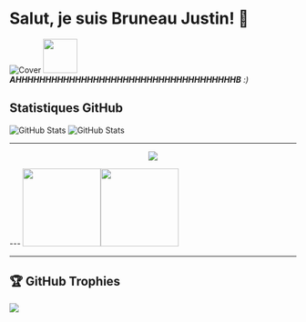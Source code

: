 
# Salut, je suis Bruneau Justin! :wave:

![Cover](https://www.evogest.fr/storage/197/conversions/Serveur-cloud-top-page.png)
<img src="https://media.giphy.com/media/sN7VFBDZWCgjm/giphy.gif" width="60"> <em><b>AHHHHHHHHHHHHHHHHHHHHHHHHHHHHHHHHHHHHHB</b> :)</em>

## Statistiques GitHub
![GitHub Stats](https://github-readme-stats.vercel.app/api/top-langs/?username=justin-bruneau&theme=radical&hide_langs_below=8)
![GitHub Stats](https://github-readme-stats.vercel.app/api?username=justin-bruneau&show_icons=true&theme=radical)

---
<p align="center">
  <!-- Typing SVG by DenverCoder1 - https://github.com/DenverCoder1/readme-typing-svg -->
    <img src="https://readme-typing-svg.demolab.com/?lines=Full-stack%20web%20and%20app%20developer;Experienced%20UI%2FUX%20Designer;10%2B%20years%20of%20coding%20experience;Always%20learning%20new%20things&font=Fira%20Code&center=true&width=440&height=45&color=f75c7e&vCenter=true&pause=1000&size=22" />
</p>
---
<img height="137px" src="https://github-readme-stats.vercel.app/api?username=justin-bruneau&hide_title=true&hide_border=true&show_icons=true&include_all_commits=true&count_private=true&line_height=21&text_color=000&icon_color=000&bg_color=0,ea6161,ffc64d,fffc4d,52fa5a&theme=graywhite" /><!-- wi*quL3fcV --><img height="137px" src="https://github-readme-stats.vercel.app/api/top-langs/?username=justin-bruneau&hide=html&hide_title=true&hide_border=true&layout=compact&langs_count=6&exclude_repo=comp426,Redventures-Movie-Quotes&text_color=000&icon_color=fff&bg_color=0,52fa5a,4dfcff,c64dff&theme=graywhite" />

---

## 🏆 GitHub Trophies

![](https://github-profile-trophy.vercel.app/?username=justin-bruneau&theme=discord&no-frame=true&no-bg=false&margin-w=4)

